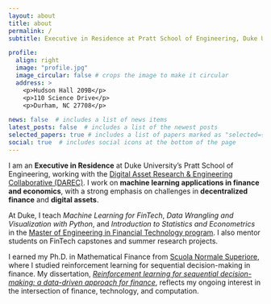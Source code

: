 ```yaml
---
layout: about
title: about
permalink: /
subtitle: Executive in Residence at Pratt School of Engineering, Duke University

profile:
  align: right
  image: "profile.jpg"
  image_circular: false # crops the image to make it circular
  address: >
    <p>Hudson Hall 209B</p>
    <p>110 Science Drive</p>
    <p>Durham, NC 27708</p>

news: false  # includes a list of news items
latest_posts: false  # includes a list of the newest posts
selected_papers: true # includes a list of papers marked as "selected={true}"
social: true  # includes social icons at the bottom of the page
---
```


I am an **Executive in Residence** at Duke University’s Pratt School of Engineering, working with the [Digital Asset Research & Engineering Collaborative (DAREC)](https://darec.duke.edu). I work on **machine learning applications in finance and economics**, with a strong emphasis on challenges in **decentralized finance** and **digital assets**.  

At Duke, I teach *Machine Learning for FinTech*, *Data Wrangling and Visualization with Python*, and *Introduction to Statistics and Econometrics* in the [Master of Engineering in Financial Technology program](https://masters.pratt.duke.edu/fintech/). I also mentor students on FinTech capstones and summer research projects.  

I earned my Ph.D. in Mathematical Finance from [Scuola Normale Superiore](https://www.sns.it/en), where I studied reinforcement learning for sequential decision-making in finance. My dissertation, [*Reinforcement learning for sequential decision-making: a data-driven approach for finance*](https://tesidottorato.depositolegale.it/handle/20.500.14242/167041), reflects my ongoing interest in the intersection of finance, technology, and computation.  




